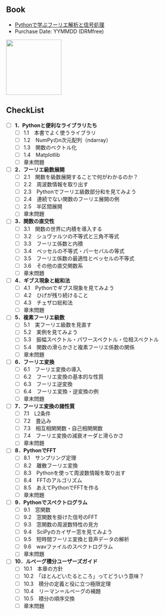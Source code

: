 ## Book
- [Pythonで学ぶフーリエ解析と信号処理](https://www.coronasha.co.jp/np/isbn/9784339009378/)
- Purchase Date: YYMMDD (DRMfree)

<img src="https://www.coronasha.co.jp/imgs/cover/9784339009378.jpg" height=150px>

## CheckList
- [ ] **1．Pythonと便利なライブラリたち**
  - [ ] 1.1　本書でよく使うライブラリ
  - [ ] 1.2　NumPyのn次元配列（ndarray）
  - [ ] 1.3　関数のベクトル化
  - [ ] 1.4　Matplotlib
  - [ ] 章末問題
- [ ] **2．フーリエ級数展開**
  - [ ] 2.1　関数を級数展開することで何がわかるのか？
  - [ ] 2.2　周波数情報を取り出す
  - [ ] 2.3　Pythonでフーリエ級数部分和を見てみよう
  - [ ] 2.4　連続でない関数のフーリエ展開の例
  - [ ] 2.5　半区間展開
  - [ ] 章末問題
- [ ] **3．関数の直交性**
  - [ ] 3.1　関数の世界に内積を導入する
  - [ ] 3.2　シュヴァルツの不等式と三角不等式
  - [ ] 3.3　フーリエ係数と内積
  - [ ] 3.4　ベッセルの不等式・パーセバルの等式
  - [ ] 3.5　フーリエ係数の最適性とベッセルの不等式
  - [ ] 3.6　その他の直交関数系
  - [ ] 章末問題
- [ ] **4．ギブス現象と総和法**
  - [ ] 4.1　Pythonでギブス現象を見てみよう
  - [ ] 4.2　ひげが残り続けること
  - [ ] 4.3　チェザロ総和法
  - [ ] 章末問題
- [ ] **5．複素フーリエ級数**
  - [ ] 5.1　実フーリエ級数を見直す
  - [ ] 5.2　実例を見てみよう
  - [ ] 5.3　振幅スペクトル・パワースペクトル・位相スペクトル
  - [ ] 5.4　関数の滑らかさと複素フーリエ係数の関係
  - [ ] 章末問題
- [ ] **6．フーリエ変換**
  - [ ] 6.1　フーリエ変換の導入
  - [ ] 6.2　フーリエ変換の基本的な性質
  - [ ] 6.3　フーリエ逆変換
  - [ ] 6.4　フーリエ変換・逆変換の例
  - [ ] 章末問題
- [ ] **7．フーリエ変換の諸性質**
  - [ ] 7.1　L2条件
  - [ ] 7.2　畳込み
  - [ ] 7.3　相互相関関数・自己相関関数
  - [ ] 7.4　フーリエ変換の減衰オーダと滑らかさ
  - [ ] 章末問題
- [ ] **8．PythonでFFT**
  - [ ] 8.1　サンプリング定理
  - [ ] 8.2　離散フーリエ変換
  - [ ] 8.3　Pythonを使って周波数情報を取り出す
  - [ ] 8.4　FFTのアルゴリズム
  - [ ] 8.5　あえてPythonでFFTを作る
  - [ ] 章末問題
- [ ] **9．Pythonでスペクトログラム**
  - [ ] 9.1　窓関数
  - [ ] 9.2　窓関数を掛けた信号のFFT
  - [ ] 9.3　窓関数の周波数特性の見方
  - [ ] 9.4　SciPyのカイザー窓を見てみよう
  - [ ] 9.5　短時間フーリエ変換と音声データの解析
  - [ ] 9.6　wavファイルのスペクトログラム
  - [ ] 章末問題
- [ ] **10．ルベーグ積分ユーザーズガイド**
  - [ ] 10.1　本章の方針
  - [ ] 10.2　「ほとんどいたるところ」ってどういう意味？
  - [ ] 10.3　積分の定義と役に立つ極限定理
  - [ ] 10.4　リーマン＝ルベーグの補題
  - [ ] 10.5　積分の順序交換
  - [ ] 章末問題
